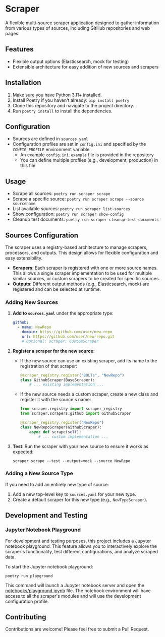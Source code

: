 # Scraper

A flexible multi-source scraper application designed to gather information from various types of sources, including GitHub repositories and web pages.

## Features

- Flexible output options (Elasticsearch, mock for testing)
- Extensible architecture for easy addition of new sources and scrapers

## Installation

1. Make sure you have Python 3.11+ installed.
2. Install Poetry if you haven't already: `pip install poetry`
3. Clone this repository and navigate to the project directory.
4. Run `poetry install` to install the dependencies.

## Configuration

- Sources are defined in `sources.yaml`
- Configuration profiles are set in `config.ini` and specified by the `CONFIG_PROFILE` environment variable
  - An example `config.ini.example` file is provided in the repository
  - You can define multiple profiles (e.g., development, production) in this file

## Usage

- Scrape all sources: `poetry run scraper scrape`
- Scrape a specific source: `poetry run scraper scrape --source sourcename`
- List available sources: `poetry run scraper list-sources`
- Show configuration: `poetry run scraper show-config`
- Cleanup test documents: `poetry run scraper cleanup-test-documents`


## Sources Configuration

The scraper uses a registry-based architecture to manage scrapers, processors, and outputs. This design allows for flexible configuration and easy extensibility.
- **Scrapers**: Each scraper is registered with one or more source names. This allows a single scraper implementation to be used for multiple similar sources, or custom scrapers to be created for specific sources.
- **Outputs**: Different output methods (e.g., Elasticsearch, mock) are registered and can be selected at runtime.


### Adding New Sources

1. **Add to `sources.yaml`** under the appropriate type:

   ```yaml
   github:
     - name: NewRepo
       domain: https://github.com/user/new-repo
       url: https://github.com/user/new-repo.git
       # Optional: scraper: CustomScraper
   ```

2. **Register a scraper for the new source**:
   - If the new source can use an existing scraper, add its name to the registration of that scraper:

     ```python
     @scraper_registry.register("BOLTs", "NewRepo")
     class GithubScraper(BaseScraper):
         # ... existing implementation ...
     ```

   - If the new source needs a custom scraper, create a new class and register it with the source's name:

     ```python
     from scraper.registry import scraper_registry
     from scraper.scrapers.github import GithubScraper

     @scraper_registry.register("NewRepo")
     class NewRepoScraper(GithubScraper):
         async def scrape(self):
             # ... custom implementation ...
     ```

3. **Test**: Run the scraper with your new source to ensure it works as expected:
   ```
   scraper scrape --test --output=mock --source NewRepo
   ```

### Adding a New Source Type

If you need to add an entirely new type of source:

1. Add a new top-level key to `sources.yaml` for your new type.
2. Create a default scraper for this new type (e.g., `NewTypeScraper`).

## Development and Testing

### Jupyter Notebook Playground

For development and testing purposes, this project includes a Jupyter notebook playground. This feature allows you to interactively explore the scraper's functionality, test different configurations, and analyze scraped data.

To start the Jupyter notebook playground:

```
poetry run playground
```

This command will launch a Jupyter notebook server and open the [notebooks/playground.ipynb](./notebooks/playground.ipynb) file. The notebook environment will have access to all the scraper's modules and will use the development configuration profile.

## Contributing

Contributions are welcome! Please feel free to submit a Pull Request.
